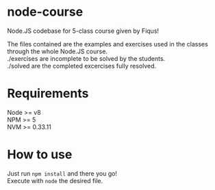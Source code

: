 # node-course
Node.JS codebase for 5-class course given by Fiqus!

The files contained are the examples and exercises used in the classes through the whole Node.JS course.\
./exercises are incomplete to be solved by the students.\
./solved are the completed excercises fully resolved.

# Requirements
Node >= v8\
NPM >= 5\
NVM >= 0.33.11

# How to use
Just run `npm install` and there you go!\
Execute with `node` the desired file.
